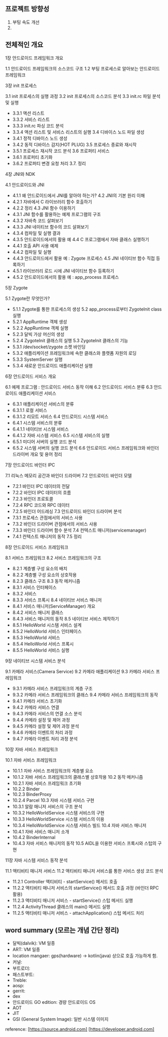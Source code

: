 ## 프로젝트 방향성 
1. 부팅 속도 개선
2. 

## 전체적인 개요

1장 안드로이드 프레임워크 개요

1.1 안드로이드 프레임워크의 소스코드 구조
1.2 부팅 프로세스로 알아보는 안드로이드 프레임워크


3장 init 프로세스

3.1 init 프로세스의 실행 과정
3.2 init 프로세스의 소스코드 분석
3.3 init.rc 파일 분석 및 실행
- 3.3.1 액션 리스트
- 3.3.2 서비스 리스트
- 3.3.3 init.rc 파싱 코드 분석
- 3.3.4 액션 리스트 및 서비스 리스트의 실행
3.4 디바이스 노드 파일 생성
- 3.4.1 정적 디바이스 노드 생성
- 3.4.2 동적 디바이스 감지(HOT PLUG)
3.5 프로세스 종료와 재시작
- 3.5.1 프로세스 재시작 코드 분석
3.6 프로퍼티 서비스
- 3.6.1 프로퍼티 초기화
- 3.6.2 프로퍼티 변경 요청 처리
3.7. 정리

4장 JNI와 NDK

4.1 안드로이드와 JNI
- 4.1.1 왜 안드로이드에서 JNI를 알아야 하는가?
4.2 JNI의 기본 원리 이해
- 4.2.1 자바에서 C 라이브러리 함수 호출하기
- 4.2.2 정리
4.3 JNI 함수 이용하기
- 4.3.1 JNI 함수를 활용하는 예제 프로그램의 구조
- 4.3.2 자바측 코드 살펴보기
- 4.3.3 JNI 네이티브 함수의 코드 살펴보기
- 4.3.4 컴파일 및 실행 결과
- 4.3.5 안드로이드에서의 활용 예
4.4 C 프로그램에서 자바 클래스 실행하기
- 4.4.1 호출 API 사용 예제
- 4.4.2 컴파일 및 실행
- 4.4.3 안드로이드에서 활용 예 : Zygote 프로세스
4.5 JNI 네이티브 함수 직접 등록하기
- 4.5.1 라이브러리 로드 시에 JNI 네이티브 함수 등록하기
- 4.5.2 안드로이드에서의 활용 예 : app_process 프로세스

5장 Zygote

5.1 Zygote란 무엇인가?
- 5.1.1 Zygote를 통한 프로세스의 생성
5.2 app_process로부터 ZygoteInit class 실행
- 5.2.1 AppRuntime 객체 생성
- 5.2.2 AppRuntime 객체 실행
- 5.2.3 달빅 가상 머신의 생성
- 5.2.4 ZygoteInit 클래스의 실행
5.3 ZygoteInit 클래스의 기능
- 5.3.1 /dev/socket/zygote 소켓 바인딩
- 5.3.2 애플리케이션 프레임워크에 속한 클래스와 플랫폼 자원의 로딩
- 5.3.3 SystemServer 실행
- 5.3.4 새로운 안드로이드 애플리케이션 실행

6장 안드로이드 서비스 개요

6.1 예제 프로그램 : 안드로이드 서비스 동작 이해
6.2 안드로이드 서비스 분류
6.3 안드로이드 애플리케이션 서비스
- 6.3.1 애플리케이션 서비스의 분류
- 6.3.1.1 로컬 서비스
- 6.3.1.2 리모트 서비스
6.4 안드로이드 시스템 서비스
- 6.4.1 시스템 서비스의 분류
- 6.4.1.1 네이티브 시스템 서비스
- 6.4.1.2 자바 시스템 서비스
6.5 시스템 서비스의 실행
- 6.5.1 미디어 서버의 실행 코드 분석
- 6.5.2 시스템 서버의 실행 코드 분석
6.6 안드로이드 서비스 프레임워크와 바인더 드라이버 개요 및 용어 정리

7장 안드로이드 바인더 IPC

7.1 리눅스 메모리 공간과 바인더 드라이버
7.2 안드로이드 바인더 모델
- 7.2.1 바인더 IPC 데이터의 전달
- 7.2.2 바인더 IPC 데이터의 흐름
- 7.2.3 바인더 프로토콜
- 7.2.4 RPC 코드와 RPC 데이터
- 7.2.5 바인더 어드레싱
7.3 안드로이드 바인더 드라이버 분석
- 7.3.1 프로세스 관점에서의 서비스 사용
- 7.3.2 바인더 드라이버 관점에서의 서비스 사용
- 7.3.3 바인더 드라이버 함수 분석
7.4 컨텍스트 매니저(servicemanager)
- 7.4.1 컨텍스트 매니저의 동작
7.5 정리

8장 안드로이드 서비스 프레임워크

8.1 서비스 프레임워크
8.2 서비스 프레임워크의 구조
- 8.2.1 계층별 구성 요소의 배치
- 8.2.2 계층별 구성 요소의 상호작용
- 8.2.3 클래스 구조
8.3 동작 메커니즘
- 8.3.1 서비스 인터페이스
- 8.3.2 서비스
- 8.3.3 서비스 프록시
8.4 네이티브 서비스 매니저
- 8.4.1 서비스 매니저(ServiceManager) 개요
- 8.4.2 서비스 매니저 클래스
- 8.4.3 서비스 매니저의 동작
8.5 네이티브 서비스 제작하기
- 8.5.1 HelloWorld 시스템 서비스 설계
- 8.5.2 HelloWorld 서비스 인터페이스
- 8.5.3 HelloWorld 서비스
- 8.5.4 HelloWorld 서비스 프록시
- 8.5.5 HelloWorld 서비스 실행

9장 네이티브 시스템 서비스 분석

9.1 카메라 서비스(Camera Service)
9.2 카메라 애플리케이션
9.3 카메라 서비스 프레임워크
- 9.3.1 카메라 서비스 프레임워크의 계층 구조
- 9.3.2 카메라 서비스 프레임워크의 클래스
9.4 카메라 서비스 프레임워크의 동작
- 9.4.1 카메라 서비스 초기화
- 9.4.2 카메라 서비스 연결
- 9.4.3 카메라 서비스의 연결 소스 분석
- 9.4.4 카메라 설정 및 제어 과정
- 9.4.5 카메라 설정 및 제어 과정 분석
- 9.4.6 카메라 이벤트의 처리 과정
- 9.4.7 카메라 이벤트 처리 과정 분석

10장 자바 서비스 프레임워크

10.1 자바 서비스 프레임워크
- 10.1.1 자바 서비스 프레임워크의 계층별 요소
- 10.1.2 자바 서비스 프레임워크의 클래스별 상호작용
10.2 동작 메커니즘
- 10.2.1 자바 서비스 프레임워크 초기화
- 10.2.2 Binder
- 10.2.3 BinderProxy
- 10.2.4 Parcel
10.3 자바 시스템 서비스 구현
- 10.3.1 알람 매니저 서비스의 구조 분석
- 10.3.2 HelloWorldService 시스템 서비스의 구현
- 10.3.3 HelloWorldService 시스템 서비스의 이용
- 10.3.4 HelloWorldService 시스템 서비스 빌드
10.4 자바 서비스 매니저
- 10.4.1 자바 서비스 매니저 소개
- 10.4.2 BinderInternal
- 10.4.3 자바 서비스 매니저의 동작
10.5 AIDL을 이용한 서비스 프록시와 스텁의 구현

11장 자바 시스템 서비스 동작 분석

11.1 액티비티 매니저 서비스
11.2 액티비티 매니저 서비스를 통한 서비스 생성 코드 분석
- 11.2.1 Controller 액티비티 - startService() 메서드 호출
- 11.2.2 액티비티 매니저 서비스의 startService() 메서드 호출 과정 (바인더 RPC 활용)
- 11.2.3 액티비티 매니저 서비스 - startService() 스텁 메서드 실행
- 11.2.4 ActivityThread 클래스의 main() 메서드 실행
- 11.2.5 액티비티 매니저 서비스 - attachApplication() 스텁 메서드 처리

## word summary (모르는 개념 간단 정리)
- 달빅(dalvik): VM 일종
- ART: VM 일종
- location mangaer: gps(hardware) -> kotlin(java) 상으로 호출 가능하게 함.
- 커널:
- 부트로더:
- 패스트부트:
- Treble: 
- aosp:
- gerrit:
- dex
- 안드로이드 GO edition: 경량 안드로이드 OS
- AOT
- JIT
- GSI (General System Image): 일반 시스템 이미지

reference: 
[https://source.android.com]
[https://developer.android.com]